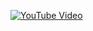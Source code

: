 [![YouTube Video](https://img.youtube.com/vi/ZJlf4xMq5g8/0.jpg)](https://www.youtube.com/watch?v=ZJlf4xMq5g8)
